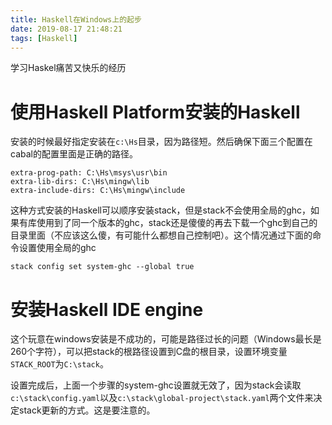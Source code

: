 ```yaml
---
title: Haskell在Windows上的起步
date: 2019-08-17 21:48:21
tags: [Haskell]
---
```


学习Haskel痛苦又快乐的经历

# 使用Haskell Platform安装的Haskell

安装的时候最好指定安装在`c:\Hs`目录，因为路径短。然后确保下面三个配置在cabal的配置里面是正确的路径。

```
extra-prog-path: C:\Hs\msys\usr\bin
extra-lib-dirs: C:\Hs\mingw\lib
extra-include-dirs: C:\Hs\mingw\include
```

这种方式安装的Haskell可以顺序安装stack，但是stack不会使用全局的ghc，如果有库使用到了同一个版本的ghc，stack还是傻傻的再去下载一个ghc到自己的目录里面（不应该这么傻，有可能什么都想自己控制吧）。这个情况通过下面的命令设置使用全局的ghc

```shell
stack config set system-ghc --global true
```

# 安装Haskell IDE engine

这个玩意在windows安装是不成功的，可能是路径过长的问题（Windows最长是260个字符），可以把stack的根路径设置到C盘的根目录，设置环境变量`STACK_ROOT`为`C:\stack`。

设置完成后，上面一个步骤的system-ghc设置就无效了，因为stack会读取`c:\stack\config.yaml`以及`c:\stack\global-project\stack.yaml`两个文件来决定stack更新的方式。这是要注意的。